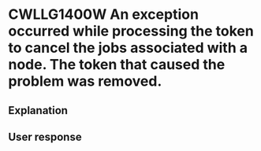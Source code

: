 # CWLLG1400W An exception occurred while processing the token to cancel the jobs associated with a node. The token that caused the problem was removed.

## Explanation

## User response